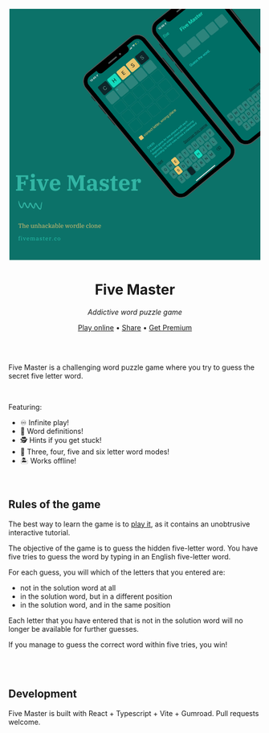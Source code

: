 <p align="center"><a href="https://fivemaster.co"><img src="public/og.png" /></a></p>

<h1 align="center">Five Master</h1>
<p align="center"><em>Addictive word puzzle game</em></p>
<p align="center"><a href="https://fivemaster.co">Play online<a> • <a href="http://www.twitter.com/share?text=Five Master - Addictive word puzzle game&url=https://fivemaster.co">
Share</a> • <a href="https://fivemaster.co/getpremium">Get Premium</a></p>

<br />
<br />
<p>
Five Master is a challenging word puzzle game where you try to guess the secret five letter word.
</p>

<br />

Featuring:

- ♾ Infinite play!
- 📖 Word definitions!
- 🕵️ Hints if you get stuck!
- 🔢 Three, four, five and six letter word modes!
- 🏝 Works offline!
  
<br />

## Rules of the game

The best way to learn the game is to <a href="https://fivemaster.co">play it</a>, as it contains an unobtrusive interactive tutorial.

The objective of the game is to guess the hidden five-letter word.
You have five tries to guess the word by typing in an English five-letter word.

For each guess, you will which of the letters that you entered are:
- not in the solution word at all
- in the solution word, but in a different position
- in the solution word, and in the same position

Each letter that you have entered that is not in the solution word will no longer be available for further guesses.

If you manage to guess the correct word within five tries, you win! 

<br />
<br />

## Development

Five Master is built with React + Typescript + Vite + Gumroad.
Pull requests welcome.
